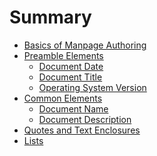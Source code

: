 Summary
=======
- [Basics of Manpage Authoring](content/basics-of-manpage-authoring/README.md)
- [Preamble Elements](content/preamble-elements/README.md) 
  - [Document Date](content/preamble-elements/document-date.md)
  - [Document Title](content/preamble-elements/document-title.md)
  - [Operating System Version](content/preamble-elements/operating-system-version.md)
- [Common Elements](content/common-elements/README.md)
  - [Document Name](content/common-elements/document-name.md)
  - [Document Description](content/common-elements/document-description.md)
- [Quotes and Text Enclosures](content/quotes-and-text-enclosures/README.md)
- [Lists](content/lists/README.md)
